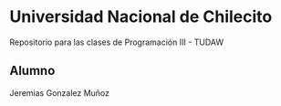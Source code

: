 # Universidad Nacional de Chilecito
Repositorio para las clases de Programación III - TUDAW
## Alumno
Jeremias Gonzalez Muñoz
